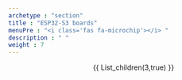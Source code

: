 ```yaml
---
archetype : "section"
title : "ESP32-S3 boards"
menuPre : "<i class='fas fa-microchip'></i> "
description : " "
weight : 7
---
```

<center>
{{ List_children(3,true) }}
</center>